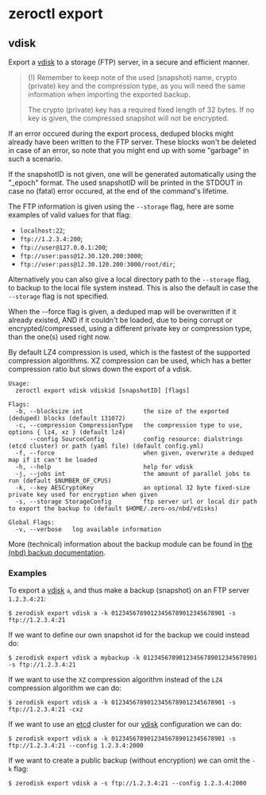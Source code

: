 # zeroctl export

## vdisk

Export a [vdisk][vdisk] to a storage (FTP) server,
in a secure and efficient manner.

> (!) Remember to keep note of the used (snapshot) name,
crypto (private) key and the compression type,
as you will need the same information when importing the exported backup.
>
> The crypto (private) key has a required fixed length of 32 bytes.
If no key is given, the compressed snapshot will not be encrypted.

If an error occured during the export process,
deduped blocks might already have been written to the FTP server.
These blocks won't be deleted in case of an error,
so note that you might end up with some "garbage" in such a scenario.

If the snapshotID is not given,
one will be generated automatically using the "<vdiskID>_epoch" format.
The used snapshotID will be printed in the STDOUT in case
no (fatal) error occured, at the end of the command's lifetime.

The FTP information is given using the `--storage` flag,
here are some examples of valid values for that flag:
+ `localhost:22`;
+ `ftp://1.2.3.4:200`;
+ `ftp://user@127.0.0.1:200`;
+ `ftp://user:pass@12.30.120.200:3000`;
+ `ftp://user:pass@12.30.120.200:3000/root/dir`;

Alternatively you can also give a local directory path to the `--storage` flag,
to backup to the local file system instead.
This is also the default in case the `--storage` flag is not specified.

When the --force flag is given,
a deduped map will be overwritten if it already existed,
AND if it couldn't be loaded, due to being corrupt or encrypted/compressed,
using a different private key or compression type, than the one(s) used right now.

By default LZ4 compression is used, which is the fastest of the supported compression algorithms.
XZ compression can be used, which has a better compression ratio but slows down the export of a vdisk.

```
Usage:
  zeroctl export vdisk vdiskid [snapshotID] [flags]

Flags:
  -b, --blocksize int                 the size of the exported (deduped) blocks (default 131072)
  -c, --compression CompressionType   the compression type to use, options { lz4, xz } (default lz4)
      --config SourceConfig           config resource: dialstrings (etcd cluster) or path (yaml file) (default config.yml)
  -f, --force                         when given, overwrite a deduped map if it can't be loaded
  -h, --help                          help for vdisk
  -j, --jobs int                      the amount of parallel jobs to run (default $NUMBER_OF_CPUS)
  -k, --key AESCryptoKey              an optional 32 byte fixed-size private key used for encryption when given
  -s, --storage StorageConfig         ftp server url or local dir path to export the backup to (default $HOME/.zero-os/nbd/vdisks)

Global Flags:
  -v, --verbose   log available information
```

More (technical) information about the backup module can be found in [the (nbd) backup documentation](/docs/nbd/backup.md).

### Examples

To export a [vdisk][vdisk] `a`, and thus make a backup (snapshot) on an FTP server `1.2.3.4:21`:

```
$ zerodisk export vdisk a -k 01234567890123456789012345678901 -s ftp://1.2.3.4:21
```

If we want to define our own snapshot id for the backup we could instead do:

```
$ zerodisk export vdisk a mybackup -k 01234567890123456789012345678901 -s ftp://1.2.3.4:21
```

If we want to use the `XZ` compression algorithm instead of the `LZ4` compression algorithm we can do:

```
$ zerodisk export vdisk a -k 01234567890123456789012345678901 -s ftp://1.2.3.4:21 -cxz
```

If we want to use an [etcd][etcd] cluster for our [vdisk][vdisk] configuration we can do:

```
$ zerodisk export vdisk a -k 01234567890123456789012345678901 -s ftp://1.2.3.4:21 --config 1.2.3.4:2000
```

If we want to create a public backup (without encryption) we can omit the `-k` flag:

```
$ zerodisk export vdisk a -s ftp://1.2.3.4:21 --config 1.2.3.4:2000
```

[vdisk]: /docs/glossary.md#vdisk
[etcd]: /docs/glossary.md#etcd
